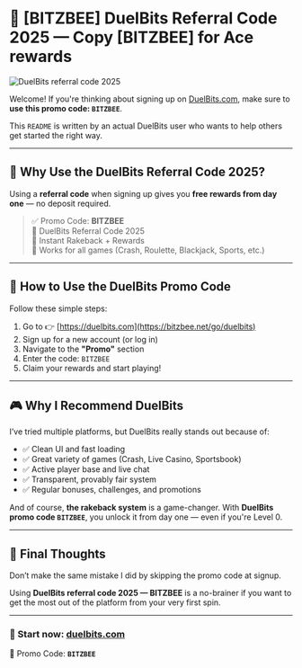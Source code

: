 # 📝 **[BITZBEE]** DuelBits Referral Code 2025 — Copy **[BITZBEE]** for Ace rewards

![DuelBits referral code 2025](https://scontent-iev1-1.xx.fbcdn.net/v/t39.30808-6/510570169_122105672960917820_1747577504580481895_n.png?_nc_cat=103&ccb=1-7&_nc_sid=cc71e4&_nc_ohc=vScURuzz96oQ7kNvwFL57TS&_nc_oc=Adn3-gql4C2krWImq21WOAlDhS8yf9zlf9g3Q0J5XIZepnod5TJg5IwC0HYBXo1d8lo&_nc_zt=23&_nc_ht=scontent-iev1-1.xx&_nc_gid=jxyhRC53jpEbGDZ5isN-qQ&oh=00_AfOEfo5wrKQq6v0jXBPUB1_VzS4K8BuUyHXXbFNtrA72eg&oe=686A240A)

Welcome! If you're thinking about signing up on [DuelBits.com](https://bitzbee.net/go/duelbits), make sure to **use this promo code: `BITZBEE`**.

This `README` is written by an actual DuelBits user who wants to help others get started the right way.

---

## 🤑 Why Use the **DuelBits Referral Code 2025**?

Using a **referral code** when signing up gives you **free rewards from day one** — no deposit required.

> ✅ Promo Code: **BITZBEE**  
> 🔐 DuelBits Referral Code 2025  
> 🎁 Instant Rakeback + Rewards  
> 💸 Works for all games (Crash, Roulette, Blackjack, Sports, etc.)

---

## 🚀 How to Use the DuelBits Promo Code

Follow these simple steps:

1. Go to 👉 [https://duelbits.com](https://bitzbee.net/go/duelbits)
2. Sign up for a new account (or log in)
3. Navigate to the **"Promo"** section
4. Enter the code: `BITZBEE`
5. Claim your rewards and start playing!

---

## 🎮 Why I Recommend DuelBits

I’ve tried multiple platforms, but DuelBits really stands out because of:

- ✅ Clean UI and fast loading
- ✅ Great variety of games (Crash, Live Casino, Sportsbook)
- ✅ Active player base and live chat
- ✅ Transparent, provably fair system
- ✅ Regular bonuses, challenges, and promotions

And of course, **the rakeback system** is a game-changer. With **DuelBits promo code `BITZBEE`**, you unlock it from day one — even if you're Level 0.

---

## 💬 Final Thoughts

Don’t make the same mistake I did by skipping the promo code at signup.

Using **DuelBits referral code 2025 — BITZBEE** is a no-brainer if you want to get the most out of the platform from your very first spin.

---

### 🔗 Start now: [duelbits.com](https://bitzbee.net/go/duelbits)  
🎯 Promo Code: **`BITZBEE`**
